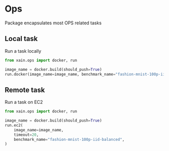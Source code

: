 # Ops

Package encapsulates most OPS related tasks

## Local task

Run a task locally

```python
from xain.ops import docker, run

image_name = docker.build(should_push=True)
run.docker(image_name=image_name, benchmark_name="fashion-mnist-100p-iid-balanced")
```

## Remote task

Run a task on EC2

```python
from xain.ops import docker, run

image_name = docker.build(should_push=True)
run.ec2(
    image_name=image_name,
    timeout=20,
    benchmark_name="fashion-mnist-100p-iid-balanced",
)
```
